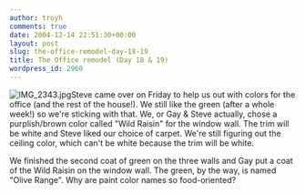 ```yaml
---
author: troyh
comments: true
date: 2004-12-14 22:51:30+00:00
layout: post
slug: the-office-remodel-day-18-19
title: The Office remodel (Day 18 & 19)
wordpress_id: 2960
---
```


![IMG_2343.jpg](http://troyandgay.com/pix//IMG_2337.jpg)Steve came over on Friday to help us out with colors for the office (and the rest of the house!). We still like the green (after a whole week!) so we're sticking with that. We, or Gay & Steve actually, chose a purplish/brown color called "Wild Raisin" for the window wall. The trim will be white and Steve liked our choice of carpet. We're still figuring out the ceiling color, which can't be white because the trim will be white.

We finished the second coat of green on the three walls and Gay put a coat of the Wild Raisin on the window wall. The green, by the way, is named "Olive Range". Why are paint color names so food-oriented?
